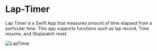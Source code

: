 # Lap-Timer

Lap Timer is a Swift App that measures amount of time elapsed from a particular time.
This app supports functions such as lap record, Time resume, and Stopwatch reset.

![LapTimer](https://user-images.githubusercontent.com/80114063/115987993-345c1880-a5d5-11eb-82b7-f4ee7590bb4e.gif)
